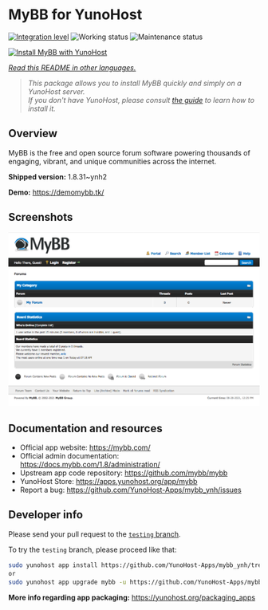 <!--
N.B.: This README was automatically generated by <https://github.com/YunoHost/apps/tree/master/tools/readme_generator>
It shall NOT be edited by hand.
-->

# MyBB for YunoHost

[![Integration level](https://dash.yunohost.org/integration/mybb.svg)](https://dash.yunohost.org/appci/app/mybb) ![Working status](https://ci-apps.yunohost.org/ci/badges/mybb.status.svg) ![Maintenance status](https://ci-apps.yunohost.org/ci/badges/mybb.maintain.svg)

[![Install MyBB with YunoHost](https://install-app.yunohost.org/install-with-yunohost.svg)](https://install-app.yunohost.org/?app=mybb)

*[Read this README in other languages.](./ALL_README.md)*

> *This package allows you to install MyBB quickly and simply on a YunoHost server.*  
> *If you don't have YunoHost, please consult [the guide](https://yunohost.org/install) to learn how to install it.*

## Overview

MyBB is the free and open source forum software powering thousands of engaging, vibrant, and unique communities across the internet.

**Shipped version:** 1.8.31~ynh2

**Demo:** <https://demomybb.tk/>

## Screenshots

![Screenshot of MyBB](./doc/screenshots/screenshot.png)

## Documentation and resources

- Official app website: <https://mybb.com/>
- Official admin documentation: <https://docs.mybb.com/1.8/administration/>
- Upstream app code repository: <https://github.com/mybb/mybb>
- YunoHost Store: <https://apps.yunohost.org/app/mybb>
- Report a bug: <https://github.com/YunoHost-Apps/mybb_ynh/issues>

## Developer info

Please send your pull request to the [`testing` branch](https://github.com/YunoHost-Apps/mybb_ynh/tree/testing).

To try the `testing` branch, please proceed like that:

```bash
sudo yunohost app install https://github.com/YunoHost-Apps/mybb_ynh/tree/testing --debug
or
sudo yunohost app upgrade mybb -u https://github.com/YunoHost-Apps/mybb_ynh/tree/testing --debug
```

**More info regarding app packaging:** <https://yunohost.org/packaging_apps>
